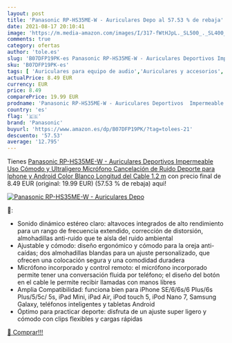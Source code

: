 ```yaml
---
layout: post
title: 'Panasonic RP-HS35ME-W - Auriculares Depo al 57.53 % de rebaja'
date: 2021-08-17 20:10:41
image: 'https://m.media-amazon.com/images/I/317-fWtHJpL._SL500_._SL400_.jpg'
comments: true
category: ofertas
author: 'tole.es'
slug: 'B07DFP19PK-es Panasonic RP-HS35ME-W - Auriculares Deportivos Impermeable...'
sku: 'B07DFP19PK-es'
tags: [ 'Auriculares para equipo de audio','Auriculares y accesorios','Electrónica','android','panasonic', ]
actualPrice: 8.49 EUR
currency: EUR
price: 8.49
comparePrice: 19.99 EUR
prodname: 'Panasonic RP-HS35ME-W - Auriculares Deportivos  Impermeable  Uso Cómodo y Ultraligero  Micrófono  Cancelación de Ruido  Deporte para Iphone y Android  Color Blanco  Longitud del Cable 1.2 m'
country: 'es'
flag: '🇪🇸'
brand: 'Panasonic'
buyurl: 'https://www.amazon.es/dp/B07DFP19PK/?tag=tolees-21'
descuento: '57.53'
average: '12.795'
---
```


Tienes [Panasonic RP-HS35ME-W - Auriculares Deportivos  Impermeable  Uso Cómodo y Ultraligero  Micrófono  Cancelación de Ruido  Deporte para Iphone y Android  Color Blanco  Longitud del Cable 1.2 m](https://www.amazon.es/dp/B07DFP19PK/?tag=tolees-21) con precio final de  8.49 EUR (original: 19.99 EUR) (57.53 %  de rebaja) aqui!

[![Panasonic RP-HS35ME-W - Auriculares Depo](https://m.media-amazon.com/images/I/317-fWtHJpL._SL500_._SL400_.jpg)](https://www.amazon.es/dp/B07DFP19PK/?tag=tolees-21)

🔎:

- Sonido dinámico estéreo claro: altavoces integrados de alto rendimiento para un rango de frecuencia extendido, corrección de distorsión, almohadillas anti-ruido que te aísla del ruido ambiental
- Ajustable y cómodo: diseño ergonómico y cómodo para la oreja anti-caídas; dos almohadillas blandas para un ajuste personalizado, que ofrecen una colocación segura y una comodidad duradera
- Micrófono incorporado y control remoto: el micrófono incorporado permite tener una conversación fluida por teléfono; el diseño del botón en el cable le permite recibir llamadas con manos libres
- Amplia Compatibilidad: funciona bien para iPhone SE/6/6s/6 Plus/6s Plus/5/5c/ 5s, iPad Mini, iPad Air, iPod touch 5, iPod Nano 7, Samsung Galaxy, teléfonos inteligentes y tabletas Android
- Óptimo para practicar deporte: disfruta de un ajuste super ligero y cómodo con clips flexibles y cargas rápidas

[🛒 Comprar!!!](https://www.amazon.es/dp/B07DFP19PK/?tag=tolees-21)
